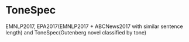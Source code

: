 # ToneSpec
EMNLP2017, EPA2017(EMNLP2017 + ABCNews2017 with similar sentence length) and ToneSpec(Gutenberg novel classified by tone)
